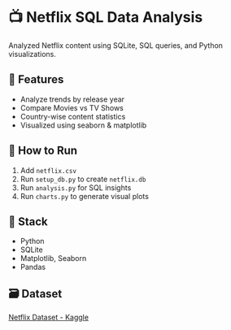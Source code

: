 # 📺 Netflix SQL Data Analysis

Analyzed Netflix content using SQLite, SQL queries, and Python visualizations.

## 📂 Features
- Analyze trends by release year
- Compare Movies vs TV Shows
- Country-wise content statistics
- Visualized using seaborn & matplotlib

## 🚀 How to Run 
1. Add `netflix.csv`
2. Run `setup_db.py` to create `netflix.db`
3. Run `analysis.py` for SQL insights
4. Run `charts.py` to generate visual plots

## 🧱 Stack
- Python
- SQLite
- Matplotlib, Seaborn
- Pandas

## 🗃️ Dataset
[Netflix Dataset - Kaggle](https://www.kaggle.com/datasets/shivamb/netflix-shows)
